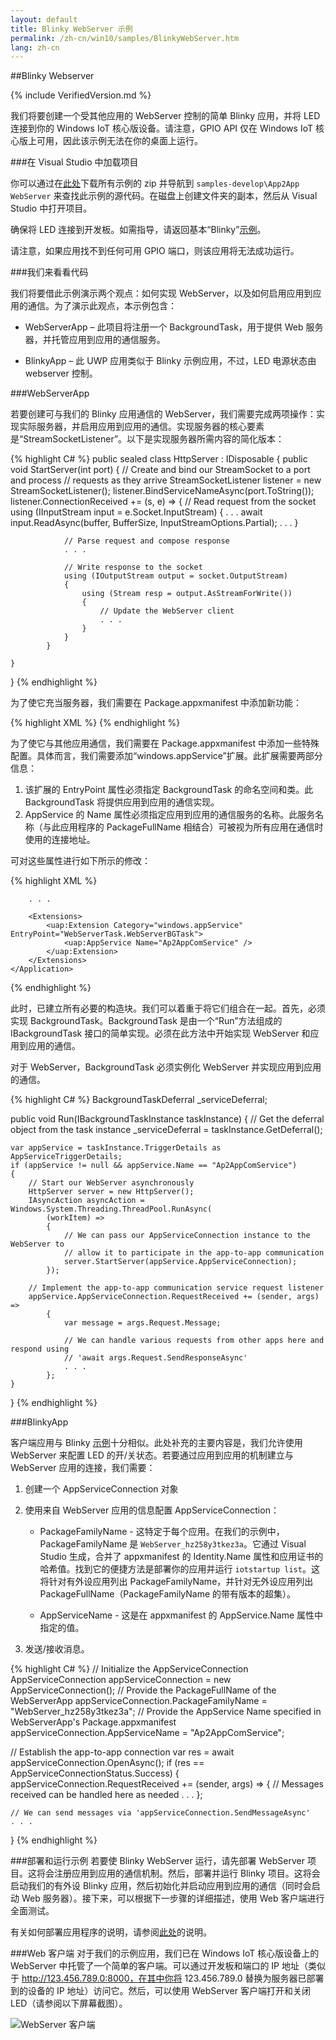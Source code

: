 ```yaml
---
layout: default
title: Blinky WebServer 示例
permalink: /zh-cn/win10/samples/BlinkyWebServer.htm
lang: zh-cn
---
```


##Blinky Webserver

{% include VerifiedVersion.md %}

我们将要创建一个受其他应用的 WebServer 控制的简单 Blinky 应用，并将 LED 连接到你的 Windows IoT 核心版设备。请注意，GPIO API 仅在 Windows IoT 核心版上可用，因此该示例无法在你的桌面上运行。


###在 Visual Studio 中加载项目

你可以通过在[此处](https://github.com/ms-iot/samples/archive/develop.zip)下载所有示例的 zip 并导航到 `samples-develop\App2App WebServer` 来查找此示例的源代码。在磁盘上创建文件夹的副本，然后从 Visual Studio 中打开项目。

确保将 LED 连接到开发板。如需指导，请返回基本“Blinky”[示例]({{site.baseurl}}/{{page.lang}}/win10/samples/Blinky.htm)。

请注意，如果应用找不到任何可用 GPIO 端口，则该应用将无法成功运行。

###我们来看看代码

我们将要借此示例演示两个观点：如何实现 WebServer，以及如何启用应用到应用的通信。为了演示此观点，本示例包含：

* WebServerApp – 此项目将注册一个 BackgroundTask，用于提供 Web 服务器，并托管应用到应用的通信服务。

* BlinkyApp – 此 UWP 应用类似于 Blinky 示例应用，不过，LED 电源状态由 webserver 控制。


###WebServerApp

若要创建可与我们的 Blinky 应用通信的 WebServer，我们需要完成两项操作：实现实际服务器，并启用应用到应用的通信。实现服务器的核心要素是“StreamSocketListener”。以下是实现服务器所需内容的简化版本：

{% highlight C# %}
public sealed class HttpServer : IDisposable
{
    public void StartServer(int port)
    {
        // Create and bind our StreamSocket to a port and process
        // requests as they arrive
        StreamSocketListener listener = new StreamSocketListener();
        listener.BindServiceNameAsync(port.ToString());
        listener.ConnectionReceived += (s, e) =>
            {
                // Read request from the socket
                using (IInputStream input = e.Socket.InputStream)
                {
                    . . .
                    await input.ReadAsync(buffer, BufferSize, InputStreamOptions.Partial);
                    . . .
                }

                // Parse request and compose response
                . . .

                // Write response to the socket
                using (IOutputStream output = socket.OutputStream)
                {
                    using (Stream resp = output.AsStreamForWrite())
                    {
                        // Update the WebServer client
                        . . .
                    }
                }
            }

    }
}
{% endhighlight %}

为了使它充当服务器，我们需要在 Package.appxmanifest 中添加新功能：

{% highlight XML %}
<Capabilities>
    <Capability Name="internetClient" />
    <Capability Name="internetClientServer" />
</Capabilities>
{% endhighlight %}


为了使它与其他应用通信，我们需要在 Package.appxmanifest 中添加一些特殊配置。具体而言，我们需要添加“windows.appService”扩展。此扩展需要两部分信息：

1. 该扩展的 EntryPoint 属性必须指定 BackgroundTask 的命名空间和类。此 BackgroundTask 将提供应用到应用的通信实现。
2. AppService 的 Name 属性必须指定应用到应用的通信服务的名称。此服务名称（与此应用程序的 PackageFullName 相结合）可被视为所有应用在通信时使用的连接地址。

可对这些属性进行如下所示的修改：

{% highlight XML %}
<Applications>
    <Application Id="App">

        . . .

        <Extensions>
            <uap:Extension Category="windows.appService" EntryPoint="WebServerTask.WebServerBGTask">
                <uap:AppService Name="Ap2AppComService" />
            </uap:Extension>
        </Extensions>
    </Application>
</Applications>
{% endhighlight %}


此时，已建立所有必要的构造块。我们可以着重于将它们组合在一起。首先，必须实现 BackgroundTask。BackgroundTask 是由一个“Run”方法组成的 IBackgroundTask 接口的简单实现。必须在此方法中开始实现 WebServer 和应用到应用的通信。

对于 WebServer，BackgroundTask 必须实例化 WebServer 并实现应用到应用的通信。

{% highlight C# %}
BackgroundTaskDeferral _serviceDeferral;

public void Run(IBackgroundTaskInstance taskInstance)
{
    // Get the deferral object from the task instance
    _serviceDeferral = taskInstance.GetDeferral();

    var appService = taskInstance.TriggerDetails as AppServiceTriggerDetails;
    if (appService != null && appService.Name == "Ap2AppComService")
    {
        // Start our WebServer asynchronously
        HttpServer server = new HttpServer();
        IAsyncAction asyncAction = Windows.System.Threading.ThreadPool.RunAsync(
            (workItem) =>
            {
                // We can pass our AppServiceConnection instance to the WebServer to
                // allow it to participate in the app-to-app communication
                server.StartServer(appService.AppServiceConnection);
            });

        // Implement the app-to-app communication service request listener
        appService.AppServiceConnection.RequestReceived += (sender, args) =>
            {
                var message = args.Request.Message;

                // We can handle various requests from other apps here and respond using
                // 'await args.Request.SendResponseAsync'
                . . .
            };
    }
}
{% endhighlight %}


###BlinkyApp

客户端应用与 Blinky [示例]({{site.baseurl}}/{{page.lang}}/win10/samples/Blinky.htm)十分相似。此处补充的主要内容是，我们允许使用 WebServer 来配置 LED 的开/关状态。若要通过应用到应用的机制建立与 WebServer 应用的连接，我们需要：

1. 创建一个 AppServiceConnection 对象

2. 使用来自 WebServer 应用的信息配置 AppServiceConnection：

    * PackageFamilyName - 这特定于每个应用。在我们的示例中，PackageFamilyName 是 `WebServer_hz258y3tkez3a`。它通过 Visual Studio 生成，合并了 appxmanifest 的 Identity.Name 属性和应用证书的哈希值。找到它的便捷方法是部署你的应用并运行 `iotstartup list`。这将针对有外设应用列出 PackageFamilyName，并针对无外设应用列出 PackageFullName（PackageFamilyName 的带有版本的超集）。

    * AppServiceName - 这是在 appxmanifest 的 AppService.Name 属性中指定的值。

3. 发送/接收消息。

{% highlight C# %}
// Initialize the AppServiceConnection
AppServiceConnection appServiceConnection = new AppServiceConnection();
// Provide the PackageFullName of the WebServerApp
appServiceConnection.PackageFamilyName = "WebServer_hz258y3tkez3a";
// Provide the AppService Name specified in WebServerApp's Package.appxmanifest
appServiceConnection.AppServiceName = "Ap2AppComService";

// Establish the app-to-app connection
var res = await appServiceConnection.OpenAsync();
if (res == AppServiceConnectionStatus.Success)
{
    appServiceConnection.RequestReceived += (sender, args) =>
        {
            // Messages received can be handled here as needed
            . . .
        };

    // We can send messages via 'appServiceConnection.SendMessageAsync'
    . . .
}
{% endhighlight %}

###部署和运行示例
若要使 Blinky WebServer 运行，请先部署 WebServer 项目。这将会注册应用到应用的通信机制。然后，部署并运行 Blinky 项目。这将会启动我们的有外设 Blinky 应用，然后初始化并启动应用到应用的通信（同时会启动 Web 服务器）。接下来，可以根据下一步骤的详细描述，使用 Web 客户端进行全面测试。

有关如何部署应用程序的说明，请参阅[此处]({{site.baseurl}}/{{page.lang}}/win10/AppDeployment.htm#csharp)的说明。

###Web 客户端
对于我们的示例应用，我们已在 Windows IoT 核心版设备上的 WebServer 中托管了一个简单的客户端。可以通过开发板和端口的 IP 地址（类似于 http://123.456.789.0:8000，在其中你将 123.456.789.0 替换为服务器已部署到的设备的 IP 地址）访问它。然后，可以使用 WebServer 客户端打开和关闭 LED（请参阅以下屏幕截图）。

![WebServer 客户端]({{site.baseurl}}/Resources/images/WebServer/webserver_client.png)
